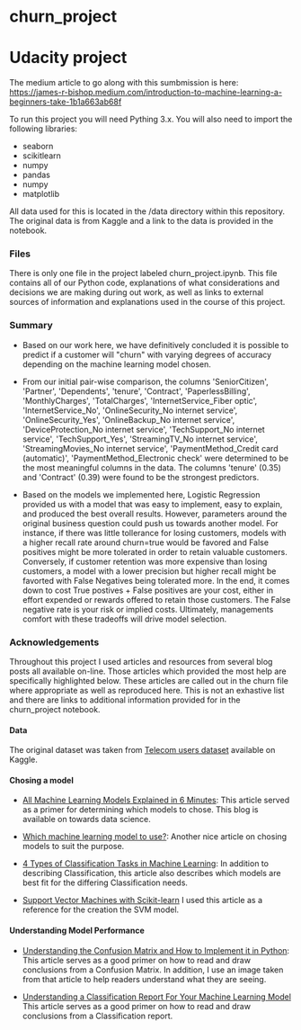 # churn_project
<h1>Udacity project</h1>

The medium article to go along with this sumbmission is here: https://james-r-bishop.medium.com/introduction-to-machine-learning-a-beginners-take-1b1a663ab68f

To run this project you will need Pything 3.x. You will also need to import the following libraries:
* seaborn
* scikitlearn
* numpy
* pandas
* numpy
* matplotlib

All data used for this is located in the /data directory within this repository. The original data is 
from Kaggle and a link to the data is provided in the notebook. 

<h3>Files</h3>
There is only one file in the project labeled churn_project.ipynb. This file contains all of our Python code, explanations of what considerations and decisions we are making during out work, as well as links to external sources of information and explanations used in the course of this project.

<h3>Summary</h3>

* Based on our work here, we have definitively concluded it is possible to predict if a customer will "churn" with varying degrees of accuracy depending on the machine learning model chosen. 

* From our initial pair-wise comparison, the columns 'SeniorCitizen', 'Partner', 'Dependents', 'tenure', 'Contract', 'PaperlessBilling', 'MonthlyCharges', 'TotalCharges', 'InternetService_Fiber optic', 'InternetService_No', 'OnlineSecurity_No internet service', 'OnlineSecurity_Yes', 'OnlineBackup_No internet service', 'DeviceProtection_No internet service', 'TechSupport_No internet service', 'TechSupport_Yes', 'StreamingTV_No internet service', 'StreamingMovies_No internet service', 'PaymentMethod_Credit card (automatic)', 'PaymentMethod_Electronic check' were determined to be the most meaningful columns in the data. The columns 'tenure' (0.35) and 'Contract' (0.39) were found to be the strongest predictors. 

* Based on the models we implemented here, Logistic Regression provided us with a model that was easy to implement, easy to explain, and produced the best overall results. However, parameters around the original business question could push us towards another model. For instance, if there was little tollerance for losing customers, models with a higher recall rate around churn=true would be favored and False positives might be more tolerated in order to retain valuable customers. Conversely, if customer retention was more expensive than losing customers, a model with a lower precision but higher recall might be favorted with False Negatives being tolerated more. In the end, it comes down to cost True postives + False positives are your cost, either in effort expended or rewards offered to retain those customers. The False negative rate is your risk or implied costs. Ultimately, managements comfort with these tradeoffs will drive model selection. 

<h3>Acknowledgements</h3>
Throughout this project I used articles and resources from several blog posts all available on-line. Those articles which provided the most help are specifically highlighted below. These articles are called out in the churn file where appropriate as well as reproduced here. This is not an exhastive list and there are links to additional information provided for in the churn_project notebook. 

<h4>Data</h4>

The original dataset was taken from <a href="https://www.kaggle.com/radmirzosimov/telecom-users-dataset">Telecom users dataset</a> available on Kaggle. 

<h4>Chosing a model</h4>

* <a href='https://towardsdatascience.com/all-machine-learning-models-explained-in-6-minutes-9fe30ff6776a'>All Machine Learning Models Explained in 6 Minutes</a>: This article served as a primer for determining which models to chose. This blog is available on towards data science.

* <a href='https://towardsdatascience.com/which-machine-learning-model-to-use-db5fdf37f3dd'>Which machine learning model to use?</a>: Another nice article on chosing models to suit the purpose.

* <a href='https://machinelearningmastery.com/types-of-classification-in-machine-learning/'>4 Types of Classification Tasks in Machine Learning</a>: In addition to describing Classification, this article also describes which models are best fit for the differing Classification needs.

* <a href='https://www.datacamp.com/community/tutorials/svm-classification-scikit-learn-python'>Support Vector Machines with Scikit-learn</a> I used this article as a reference for the creation the SVM model. 

<h4>Understanding Model Performance</h4>

* <a href='https://towardsdatascience.com/understanding-the-confusion-matrix-and-how-to-implement-it-in-python-319202e0fe4d'>Understanding the Confusion Matrix and How to Implement it in Python</a>: This article serves as a good primer on how to read and draw conclusions from a Confusion Matrix. In addition, I use an image taken from that article to help readers understand what they are seeing. 

* <a href='https://medium.com/@kohlishivam5522/understanding-a-classification-report-for-your-machine-learning-model-88815e2ce397'>Understanding a Classification Report For Your Machine Learning Model</a> This article serves as a good primer on how to read and draw conclusions from a Classification report. 
